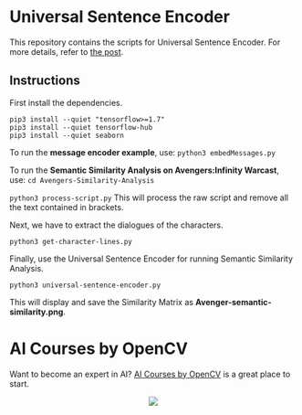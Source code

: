 # Universal Sentence Encoder

This repository contains the scripts for Universal Sentence Encoder. For more
details, refer to
[the post](https://www.learnopencv.com/universal-sentence-encoder/).

## Instructions

First install the dependencies.

```
pip3 install --quiet "tensorflow>=1.7"
pip3 install --quiet tensorflow-hub
pip3 install --quiet seaborn
```

To run the **message encoder example**, use: `python3 embedMessages.py`

To run the **Semantic Similarity Analysis on Avengers:Infinity Warcast**, use:
`cd Avengers-Similarity-Analysis`

`python3 process-script.py` This will process the raw script and remove all the
text contained in brackets.

Next, we have to extract the dialogues of the characters.

`python3 get-character-lines.py`

Finally, use the Universal Sentence Encoder for running Semantic Similarity
Analysis.

`python3 universal-sentence-encoder.py`

This will display and save the Similarity Matrix as
**Avenger-semantic-similarity.png**.

# AI Courses by OpenCV

Want to become an expert in AI?
[AI Courses by OpenCV](https://opencv.org/courses/) is a great place to start.

<a href="https://opencv.org/courses/">
<p align="center">
<img src="https://www.learnopencv.com/wp-content/uploads/2020/04/AI-Courses-By-OpenCV-Github.png">
</p>
</a>
